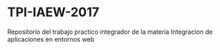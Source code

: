 # TPI-IAEW-2017
Repositorio del trabajo practico integrador de la materia Integracion de aplicaciones en entornos web
